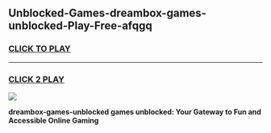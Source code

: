 
## Unblocked-Games-dreambox-games-unblocked-Play-Free-afqgq
<h3>
<a href="https://premium76.site?title=dreambox-games-unblocked&ref=17A">CLICK TO PLAY</a></h3>
<hr>

<h3>
<a href="https://premium76.site?title=dreambox-games-unblocked&ref=17A">CLICK 2 PLAY</a>
  
</h3>

<a href="https://premium76.site?title=dreambox-games-unblocked&ref=17A"><img src="https://clearcache.store/games.png"></a>


**dreambox-games-unblocked games unblocked: Your Gateway to Fun and Accessible Online Gaming**
